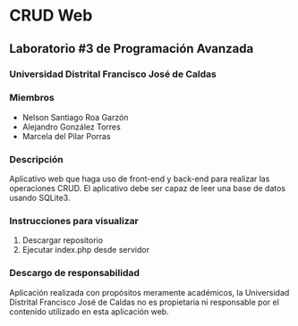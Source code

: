 # CRUD Web
## Laboratorio #3 de Programación Avanzada
### Universidad Distrital Francisco José de Caldas

### Miembros
- Nelson Santiago Roa Garzón
- Alejandro González Torres
- Marcela del Pilar Porras

### Descripción
Aplicativo web que haga uso de front-end y back-end para realizar las operaciones CRUD.
El aplicativo debe ser capaz de leer una base de datos usando SQLite3.

### Instrucciones para visualizar
1. Descargar repositorio
2. Ejecutar index.php desde servidor

### Descargo de responsabilidad
Aplicación realizada con propósitos meramente académicos, 
la Universidad Distrital Francisco José de Caldas no es propietaria
ni responsable por el contenido utilizado en esta aplicación web.

